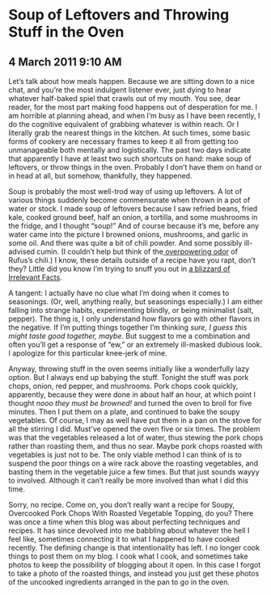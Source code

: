 # Soup of Leftovers and Throwing Stuff in the Oven
## 4 March 2011 9:10 AM

Let’s talk about how meals happen. Because we are sitting down to a nice chat, and you’re the most indulgent listener ever, just dying to hear whatever half-baked spiel that crawls out of my mouth. You see, dear reader, for the most part making food happens out of desperation for me. I am horrible at planning ahead, and when I’m busy as I have been recently, I do the cognitive equivalent of grabbing whatever is within reach. Or I literally grab the nearest things in the kitchen. At such times, some basic forms of cookery are necessary frames to keep it all from getting too unmanageable both mentally and logistically. The past two days indicate that apparently I have at least two such shortcuts on hand: make soup of leftovers, or throw things in the oven. Probably I don’t have them on hand or in head at all, but somehow, thankfully, they happened.






Soup is probably the most well-trod way of using up leftovers. A lot of various things suddenly become commensurate when thrown in a pot of water or stock. I made soup of leftovers because I saw refried beans, fried kale, cooked ground beef, half an onion, a tortilla, and some mushrooms in the fridge, and I thought “soup!” And of course because it’s me, before any water came into the picture I browned onions, mushrooms, and garlic in some oil. And there was quite a bit of chili powder. And some possibly ill-advised cumin. (I couldn’t help but think of the[ overpowering odor][1] of Rufus’s chili.) I know, these details outside of a recipe have you rapt, don’t they? Little did you know I’m trying to snuff you out in [a blizzard of Irrelevant Facts][2].

A tangent: I actually have no clue what I’m doing when it comes to seasonings. (Or, well, anything really, but seasonings especially.) I am either falling into strange habits, experimenting blindly, or being minimalist (salt, pepper). The thing is, I only understand how flavors go with other flavors in the negative. If I’m putting things together I’m thinking _sure, I guess this might taste good together, maybe_. But suggest to me a combination and often you’ll get a response of “ew,” or an extremely ill-masked dubious look. I apologize for this particular knee-jerk of mine.








Anyway, throwing stuff in the oven seems initially like a wonderfully lazy option. But I always end up babying the stuff. Tonight the stuff was pork chops, onion, red pepper, and mushrooms. Pork chops cook quickly, apparently, because they were done in about half an hour, at which point I thought _nooo they must be browned!_ and turned the oven to broil for five minutes. Then I put them on a plate, and continued to bake the soupy vegetables. Of course, I may as well have put them in a pan on the stove for all the stirring I did. Must’ve opened the oven five or six times. The problem was that the vegetables released a lot of water, thus stewing the pork chops rather than roasting them, and thus no sear. Maybe pork chops roasted with vegetables is just not to be. The only viable method I can think of is to suspend the poor things on a wire rack above the roasting vegetables, and basting them in the vegetable juice a few times. But that just sounds wayyy to involved. Although it can’t really be more involved than what I did this time.




Sorry, no recipe. Come on, you don’t really want a recipe for Soupy, Overcooked Pork Chops With Roasted Vegetable Topping, do you? There was once a time when this blog was about perfecting techniques and recipes. It has since devolved into me babbling about whatever the hell I feel like, sometimes connecting it to what I happened to have cooked recently. The defining change is that intentionality has left. I no longer cook things to post them on my blog. I cook what I cook, and sometimes take photos to keep the possibility of blogging about it open. In this case I forgot to take a photo of the roasted things, and instead you just get these photos of the uncooked ingredients arranged in the pan to go in the oven.






   [1]: http://www.planetclaire.org/quotes/gossipgirl/season-two/remains-of-the-j.php
   [2]: http://www.amazon.com/Pedant-Shuffly-John-Bellairs/dp/1887726071
